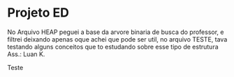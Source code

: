 # Projeto ED

No Arquivo HEAP peguei a base da arvore binaria de busca do professor, e filtrei deixando apenas oque achei que pode ser util, no arquivo TESTE, tava testando alguns conceitos que to estudando sobre esse tipo de estrutura
Ass.: Luan K.

Teste
